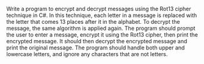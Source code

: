 
 Write a program to encrypt and decrypt messages using the Rot13 cipher technique in C#. In this technique, each letter in a message is replaced with the letter that comes 13 places after it in the alphabet. To decrypt the message, the same algorithm is applied again. The program should prompt the user to enter a message, encrypt it using the Rot13 cipher, then print the encrypted message. It should then decrypt the encrypted message and print the original message. The program should handle both upper and lowercase letters, and ignore any characters that are not letters.
